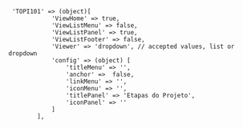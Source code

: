 <!-- IDEAL CONFIGURATION FOR THE MODEL -->
     'TOPI101' => (object)[
                'ViewHome' => true,
                'ViewListMenu' => false,
                'ViewListPanel' => true,
                'ViewListFooter' => false,
                'Viewer' => 'dropdown', // accepted values, list or dropdown
                'config' => (object) [
                    'titleMenu' => '',
                    'anchor' =>  false,
                    'linkMenu' => '',
                    'iconMenu' => '',
                    'titlePanel' => 'Etapas do Projeto',
                    'iconPanel' => ''
                ]
            ],
